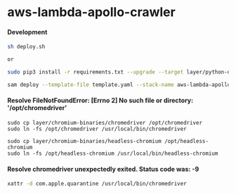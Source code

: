 # aws-lambda-apollo-crawler

#### Development
```bash
sh deploy.sh

or

sudo pip3 install -r requirements.txt --upgrade --target layer/python-dependencies

sam deploy --template-file template.yaml --stack-name aws-lambda-apollo-crawler --s3-bucket cain-2021 --region ap-northeast-1 --profile default --capabilities CAPABILITY_NAMED_IAM
```

#### Resolve FileNotFoundError: [Errno 2] No such file or directory: '/opt/chromedriver'
```
sudo cp layer/chromium-binaries/chromedriver /opt/chromedriver
sudo ln -fs /opt/chromedriver /usr/local/bin/chromedriver

sudo cp layer/chromium-binaries/headless-chromium /opt/headless-chromium
sudo ln -fs /opt/headless-chromium /usr/local/bin/headless-chromium
```

#### Resolve chromedriver unexpectedly exited. Status code was: -9
```bash
xattr -d com.apple.quarantine /usr/local/bin/chromedriver
```